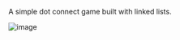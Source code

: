 A simple dot connect game built with linked lists.

![image](https://github.com/LasithaPrabodha/dot-connect/assets/10921870/f35ae757-3eb9-48ec-991d-94febf2ccbc0)

